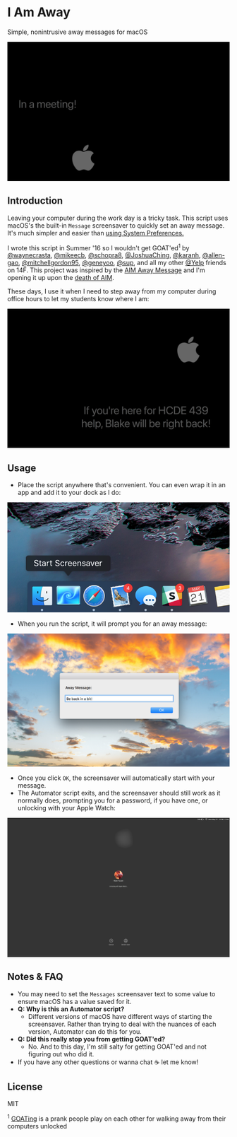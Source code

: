 # I Am Away
Simple, nonintrusive away messages for macOS

![](Images/meetingmsg.png)

## Introduction
Leaving your computer during the work day is a tricky task. This script uses macOS's the built-in `Message` screensaver to quickly set an away message. It's much simpler and easier than [using System Preferences.](http://osxdaily.com/2012/10/21/custom-screen-saver-message-mac-os-x/)

I wrote this script in Summer '16 so I wouldn't get GOAT'ed<sup>1</sup> by [@waynecrasta](https://github.com/waynecrasta), [@mikeecb](https://github.com/mikeecb), [@schopra8](https://github.com/schopra8), [@JoshuaChing](https://github.com/joshuaching), [@karanh](https://github.com/karanh), [@allen-gao](https://github.com/allen-gao), [@mitchellgordon95](https://github.com/mitchellgordon95), [@geneyoo](https://github.com/geneyoo), [@sup](https://github.com/sup), and all my other [@Yelp](https://github.com/yelp) friends on 14F. This project was inspired by the [AIM Away Message](https://medium.com/the-romantic-huckster/the-art-of-the-aim-away-message-df732a7df289) and I'm opening it up upon the [death of AIM](https://twitter.com/aim/status/916290747850264577).

These days, I use it when I need to step away from my computer during office hours to let my students know where I am:

![](Images/tamsg.png)

## Usage
- Place the script anywhere that's convenient. You can even wrap it in an app and add it to your dock as I do:

![](Images/dock.png)

- When you run the script, it will prompt you for an away message:

![](Images/dialog.png)

- Once you click `OK`, the screensaver will automatically start with your message.
- The Automator script exits, and the screensaver should still work as it normally does, prompting you for a password, if you have one, or unlocking with your Apple Watch:

![](Images/unlock.png)

## Notes & FAQ
- You may need to set the `Messages` screensaver text to some value to ensure macOS has a value saved for it.
- **Q: Why is this an Automator script?**
  - Different versions of macOS have different ways of starting the screensaver. Rather than trying to deal with the nuances of each version, Automator can do this for you.
- **Q: Did this really stop you from getting GOAT'ed?**
  - No. And to this day, I'm still salty for getting GOAT'ed and not figuring out who did it.
- If you have any other questions or wanna chat ☕️ let me know!

## License
MIT


<sup>1</sup> [GOATing](http://google.com/search?q=goat) is a prank people play on each other for walking away from their computers unlocked
